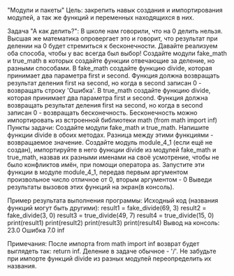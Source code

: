 "Модули и пакеты"
Цель: закрепить навык создания и импортирования модулей, а так же функций и переменных находящихся в них.

Задача "А как делить?":
В школе нам говорили, что на 0 делить нельзя. Высшая же математика опровергает это и говорит, что результат при делении на 0 будет стремиться к бесконечности.
Давайте реализуем оба способа, чтобы у вас всегда был выбор!
Создайте модули fake_math и true_math в которых создайте функции отвечающие за деление, но разными способами.
В fake_math создайте функцию divide, которая принимает два параметра first и second. Функция должна возвращать результат деления first на second, но когда в second записан 0 - возвращать строку 'Ошибка'.
В true_math создайте функцию divide, которая принимает два параметра first и second. Функция должна возвращать результат деления first на second, но когда в second записан 0 - возвращать бесконечность.
Бесконечность можно импортировать из встроенной библиотеки math (from math import inf)
Пункты задачи:
Создайте модули fake_math и true_math.
Напишите функции divide в обоих методах. Разница между этими функциями - возвращаемое значение.
Создайте модуль module_4_1 (если ещё не создан), импортируйте в него функции divide из модулей fake_math и true_math, назвав их разными именами на своё усмотрение, чтобы не было конфликтов имён, при помощи оператора as.
Запустите эти функции в модуле module_4_1, передав первым аргументом произвольное число отличное от 0, вторым аргументом - 0
Выведи результаты вызовов этих функций на экран(в консоль).

Пример результата выполнения программы:
Исходный код (названия функций могут быть другими):
result1 = fake_divide(69, 3)
result2 = fake_divide(3, 0)
result3 = true_divide(49, 7)
result4 = true_divide(15, 0)
print(result1)
print(result2)
print(result3)
print(result4)
Вывод на консоль:
23.0
Ошибка
7.0
inf

Примечания:
После импорта from math import inf возврат будет выглядеть так: return inf.
Деление в задаче обычное - '/'.
Не забудьте при импорте функций divide из разных модулей переопределить их названия.
